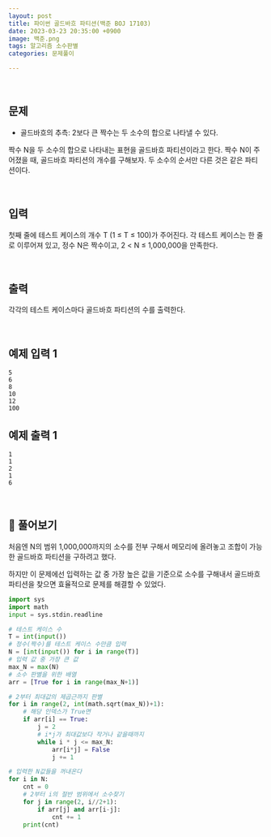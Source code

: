 ```yaml
---
layout: post
title: 파이썬 골드바흐 파티션(백준 BOJ 17103)
date: 2023-03-23 20:35:00 +0900
image: 백준.png
tags: 알고리즘 소수판별
categories: 문제풀이

---
```


<br>

## 문제

- 골드바흐의 추측: 2보다 큰 짝수는 두 소수의 합으로 나타낼 수 있다.

짝수 N을 두 소수의 합으로 나타내는 표현을 골드바흐 파티션이라고 한다. 짝수 N이 주어졌을 때, 골드바흐 파티션의 개수를 구해보자. 두 소수의 순서만 다른 것은 같은 파티션이다.

<br>

## 입력

첫째 줄에 테스트 케이스의 개수 T (1 ≤ T ≤ 100)가 주어진다. 각 테스트 케이스는 한 줄로 이루어져 있고, 정수 N은 짝수이고, 2 < N ≤ 1,000,000을 만족한다.

<br>

## 출력

각각의 테스트 케이스마다 골드바흐 파티션의 수를 출력한다.

<br>

## 예제 입력 1 

```
5
6
8
10
12
100
```

## 예제 출력 1 

```
1
1
2
1
6
```

<br>

## 📝 풀어보기

처음엔 N의 범위 1,000,000까지의 소수를 전부 구해서 메모리에 올려놓고 조합이 가능한 골드바흐 파티션을 구하려고 했다.

하지만 이 문제에선 입력하는 값 중 가장 높은 값을 기준으로 소수를 구해내서 골드바흐 파티션을 찾으면 효율적으로 문제를 해결할 수 있었다.

``` python
import sys
import math
input = sys.stdin.readline

# 테스트 케이스 수
T = int(input())
# 정수(짝수)를 테스트 케이스 수만큼 입력
N = [int(input()) for i in range(T)]
# 입력 값 중 가장 큰 값
max_N = max(N)
# 소수 판별을 위한 배열
arr = [True for i in range(max_N+1)]

# 2부터 최대값의 제곱근까지 판별
for i in range(2, int(math.sqrt(max_N))+1):
    # 해당 인덱스가 True면
    if arr[i] == True:
        j = 2
        # i*j가 최대값보다 작거나 같을때까지
        while i * j <= max_N:
            arr[i*j] = False
            j += 1

# 입력한 N값들을 꺼내온다
for i in N:
    cnt = 0
    # 2부터 i의 절반 범위에서 소수찾기
    for j in range(2, i//2+1):
        if arr[j] and arr[i-j]:
            cnt += 1
    print(cnt)
```

